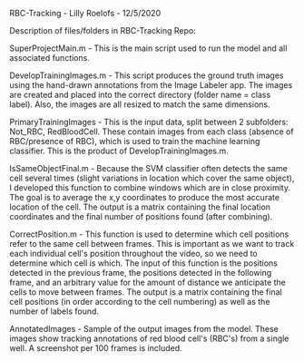 RBC-Tracking - Lilly Roelofs - 12/5/2020

Description of files/folders in RBC-Tracking Repo:

SuperProjectMain.m - This is the main script used to run the model and all associated functions. 

DevelopTrainingImages.m - This script produces the ground truth images using the hand-drawn annotations from the Image Labeler app. The images are created and placed into the correct directory (folder name = class label). Also, the images are all resized to match the same dimensions. 

PrimaryTrainingImages - This is the input data, split between 2 subfolders: Not_RBC, RedBloodCell. These contain images from each class (absence of RBC/presence of RBC), which is used to train the machine learning classifier. This is the product of DevelopTrainingImages.m. 

IsSameObjectFinal.m - Because the SVM classifier often detects the same cell several times (slight variations in location which cover the same object), I developed this function to combine windows which are in close proximity. The goal is to average the x,y coordinates to produce the most accurate location of the cell. The output is a matrix containing the final location coordinates and the final number of positions found (after combining). 

CorrectPosition.m - This function is used to determine which cell positions refer to the same cell between frames. This is important as we want to track each individual cell's position throughout the video, so we need to determine which cell is which. The input of this function is the positions detected in the previous frame, the positions detected in the following frame, and an arbitrary value for the amount of distance we anticipate the cells to move between frames. The output is a matrix containing the final cell positions (in order according to the cell numbering) as well as the number of labels found. 

AnnotatedImages - Sample of the output images from the model. These images show tracking annotations of red blood cell's (RBC's) from a single well. A screenshot per 100 frames is included.

